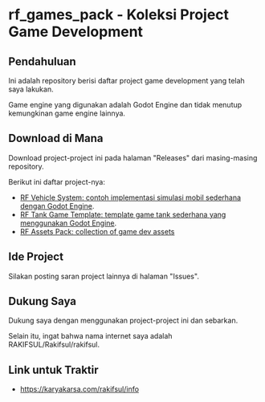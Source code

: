 # rf_games_pack - Koleksi Project Game Development

## Pendahuluan

Ini adalah repository berisi daftar project game development yang telah saya lakukan.

Game engine yang digunakan adalah Godot Engine dan tidak menutup kemungkinan game engine lainnya.

## Download di Mana

Download project-project ini pada halaman "Releases" dari masing-masing repository.

Berikut ini daftar project-nya:

- [RF Vehicle System: contoh implementasi simulasi mobil sederhana dengan Godot Engine](https://github.com/rakifsul/rf_vehicle_system).
- [RF Tank Game Template: template game tank sederhana yang menggunakan Godot Engine](https://github.com/rakifsul/rf_tank_game_template).
- [RF Assets Pack: collection of game dev assets](https://github.com/rakifsul/rf_assets_pack)

## Ide Project

Silakan posting saran project lainnya di halaman "Issues".

## Dukung Saya

Dukung saya dengan menggunakan project-project ini dan sebarkan.

Selain itu, ingat bahwa nama internet saya adalah RAKIFSUL/Rakifsul/rakifsul.

## Link untuk Traktir

- https://karyakarsa.com/rakifsul/info